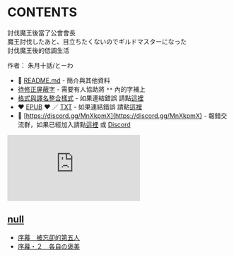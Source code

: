 # CONTENTS

討伐魔王後當了公會會長  
魔王討伐したあと、目立ちたくないのでギルドマスターになった  
討伐魔王後的低調生活  

作者： 朱月十話/とーわ  



- :closed_book: [README.md](README.md) - 簡介與其他資料
- [待修正屏蔽字](%E5%BE%85%E4%BF%AE%E6%AD%A3%E5%B1%8F%E8%94%BD%E5%AD%97.md) - 需要有人協助將 `**` 內的字補上
- [格式與譯名整合樣式](https://github.com/bluelovers/node-novel/blob/master/lib/locales/%E8%A8%8E%E4%BC%90%E9%AD%94%E7%8E%8B%E5%BE%8C%E7%95%B6%E4%BA%86%E5%85%AC%E6%9C%83%E6%9C%83%E9%95%B7.ts) - 如果連結錯誤 請點[這裡](https://github.com/bluelovers/node-novel/blob/master/lib/locales/)
-  :heart: [EPUB](https://gitlab.com/demonovel/epub-txt/blob/master/syosetu/%E8%A8%8E%E4%BC%90%E9%AD%94%E7%8E%8B%E5%BE%8C%E7%95%B6%E4%BA%86%E5%85%AC%E6%9C%83%E6%9C%83%E9%95%B7.epub) :heart:  ／ [TXT](https://gitlab.com/demonovel/epub-txt/blob/master/syosetu/out/%E8%A8%8E%E4%BC%90%E9%AD%94%E7%8E%8B%E5%BE%8C%E7%95%B6%E4%BA%86%E5%85%AC%E6%9C%83%E6%9C%83%E9%95%B7.out.txt) - 如果連結錯誤 請點[這裡](https://gitlab.com/demonovel/epub-txt/blob/master/syosetu/)
- :mega: [https://discord.gg/MnXkpmX](https://discord.gg/MnXkpmX) - 報錯交流群，如果已經加入請點[這裡](https://discordapp.com/channels/467794087769014273/467794088285175809) 或 [Discord](https://discordapp.com/channels/@me)


![導航目錄](https://chart.apis.google.com/chart?cht=qr&chs=150x150&chl=https://gitlab.com/novel-group/txt-source/blob/master/syosetu_out/討伐魔王後當了公會會長/導航目錄.md "導航目錄")




## [null](00000_null)

- [序幕　被忘卻的第五人](00000_null/00010_%E5%BA%8F%E5%B9%95%E3%80%80%E8%A2%AB%E5%BF%98%E5%8D%BB%E7%9A%84%E7%AC%AC%E4%BA%94%E4%BA%BA.txt)
- [序幕・２　各自の褒美](00000_null/00020_%E5%BA%8F%E5%B9%95%E3%83%BB%EF%BC%92%E3%80%80%E5%90%84%E8%87%AA%E3%81%AE%E8%A4%92%E7%BE%8E.txt)

